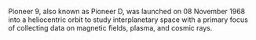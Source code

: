 Pioneer 9, also known as Pioneer D, was launched on 08 November 1968 into a heliocentric orbit to study interplanetary space with a primary focus of collecting data on magnetic fields, plasma, and cosmic rays.